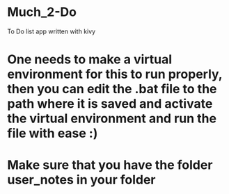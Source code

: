 # Much_2-Do
To Do list app written with kivy
# One needs to make a virtual environment for this to run properly, then you can edit the .bat file to the path where it is saved and activate the virtual environment and run the file with ease :)
# Make sure that you have the folder user_notes in your folder
